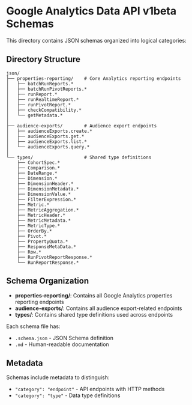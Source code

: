 # Google Analytics Data API v1beta Schemas

This directory contains JSON schemas organized into logical categories:

## Directory Structure

```
json/
├── properties-reporting/    # Core Analytics reporting endpoints
│   ├── batchRunReports.*
│   ├── batchRunPivotReports.*
│   ├── runReport.*
│   ├── runRealtimeReport.*
│   ├── runPivotReport.*
│   ├── checkCompatibility.*
│   └── getMetadata.*
│
├── audience-exports/        # Audience export endpoints
│   ├── audienceExports.create.*
│   ├── audienceExports.get.*
│   ├── audienceExports.list.*
│   └── audienceExports.query.*
│
└── types/                   # Shared type definitions
    ├── CohortSpec.*
    ├── Comparison.*
    ├── DateRange.*
    ├── Dimension.*
    ├── DimensionHeader.*
    ├── DimensionMetadata.*
    ├── DimensionValue.*
    ├── FilterExpression.*
    ├── Metric.*
    ├── MetricAggregation.*
    ├── MetricHeader.*
    ├── MetricMetadata.*
    ├── MetricType.*
    ├── OrderBy.*
    ├── Pivot.*
    ├── PropertyQuota.*
    ├── ResponseMetaData.*
    ├── Row.*
    ├── RunPivotReportResponse.*
    └── RunReportResponse.*
```

## Schema Organization

- **properties-reporting/**: Contains all Google Analytics properties reporting endpoints
- **audience-exports/**: Contains all audience export-related endpoints
- **types/**: Contains shared type definitions used across endpoints

Each schema file has:
- `.schema.json` - JSON Schema definition
- `.md` - Human-readable documentation

## Metadata

Schemas include metadata to distinguish:
- `"category": "endpoint"` - API endpoints with HTTP methods
- `"category": "type"` - Data type definitions
